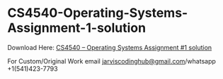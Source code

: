 # CS4540-Operating-Systems-Assignment-1-solution

Download Here: [CS4540 – Operating Systems Assignment #1 solution](https://jarviscodinghub.com/assignment/cs4540-operating-systems-assignment-1-solution/)

For Custom/Original Work email jarviscodinghub@gmail.com/whatsapp +1(541)423-7793


